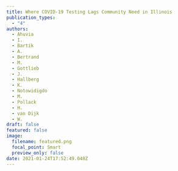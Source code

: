 ```yaml
---
title: Where COVID-19 Testing Lags Community Need in Illinois
publication_types:
  - "4"
authors:
  - Ahuvia
  - I.
  - Bartik
  - A.
  - Bertrand
  - M.
  - Gottlieb
  - J.
  - Hallberg
  - K.
  - Notowidigdo
  - M.
  - Pollack
  - H.
  - van Dijk
  - W.
draft: false
featured: false
image:
  filename: featured.png
  focal_point: Smart
  preview_only: false
date: 2021-01-24T17:52:49.048Z
---
```

